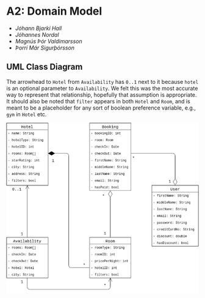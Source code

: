 # A2: Domain Model

- *Jóhann Bjarki Hall*
- *Jóhannes Nordal*
- *Magnús Þór Valdimarsson*
- *Þorri Már Sigurþórsson*

## UML Class Diagram

The arrowhead to `Hotel` from
`Availability` has `0..1` next 
to it because `hotel` is an
optional parameter to `Availability`. 
We felt this was the most accurate
way to represent that relationship,
hopefully that assumption is 
appropriate. It should also
be noted that `filter` appears 
in both `Hotel` and `Room`, 
and is meant to be a placeholder
for any sort of boolean preference 
variable, e.g., `gym` in `Hotel` etc.

![UML Class Digram](dom_mod.png)
